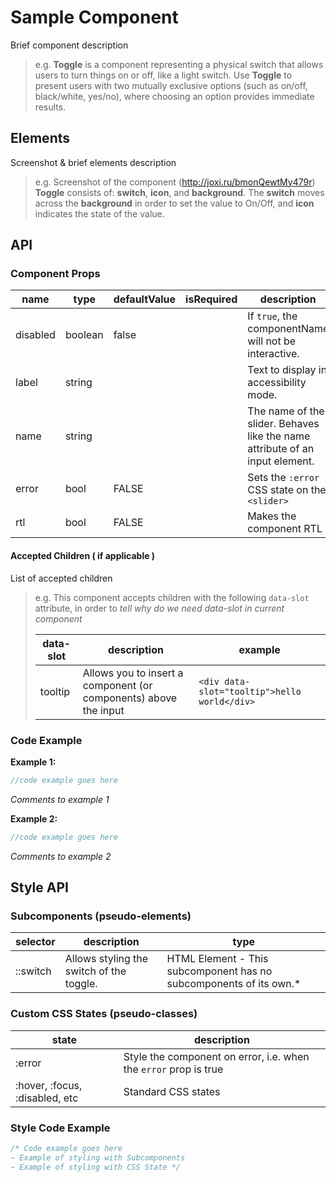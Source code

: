 # Sample Component

Brief component description

> e.g.
> **Toggle** is a component representing a physical switch that allows users to turn things on or off, like a light switch. Use **Toggle** to present users with two mutually exclusive options (such as on/off, black/white, yes/no), where choosing an option provides immediate results.



## Elements

Screenshot & brief elements description

> e.g.
> Screenshot of the component (http://joxi.ru/bmonQewtMy479r)
> **Toggle** consists of:  **switch**, **icon**, and **background**. The **switch** moves across the **background** in order to set the value to On/Off, and **icon** indicates the state of the value.



## API

### Component Props

| name     | type    | defaultValue | isRequired | description                              |
| -------- | ------- | ------------ | ---------- | ---------------------------------------- |
| disabled | boolean | false        |            | If `true`, the componentName will not be interactive. |
| label    | string  |              |            | Text to display in accessibility mode.   |
| name     | string  |              |            | The name of the slider. Behaves like the name attribute of an input element. |
| error    | bool    | FALSE        |            | Sets the `:error` CSS state on the `<slider>` |
| rtl      | bool    | FALSE        |            | Makes the component RTL                  |



#### Accepted Children ( if applicable )

List of accepted children

> e.g.
> This component accepts children with the following `data-slot` attribute, in order to *tell why do we need data-slot in current component*
>
> | data-slot | description                              | example                                  |
> | --------- | ---------------------------------------- | ---------------------------------------- |
> | tooltip   | Allows you to insert a component (or components) above the input | `<div data-slot="tooltip">hello world</div>` |



### Code Example

**Example 1:**

```jsx
//code example goes here
```

*Comments to example 1*


**Example 2:**

```jsx
//code example goes here
```

*Comments to example 2*



## Style API

### Subcomponents (pseudo-elements)

| selector | description                              | type                                     |
| -------- | ---------------------------------------- | ---------------------------------------- |
| ::switch | Allows styling the switch of the toggle. | HTML Element - This subcomponent has no subcomponents of its own.* |



### Custom CSS States (pseudo-classes)

| state                          | description                              |
| ------------------------------ | ---------------------------------------- |
| :error                         | Style the component on error, i.e. when the `error` prop is true |
| :hover, :focus, :disabled, etc | Standard CSS states                      |



### Style Code Example

```css
/* Code example goes here
~ Example of styling with Subcomponents
~ Example of styling with CSS State */
```